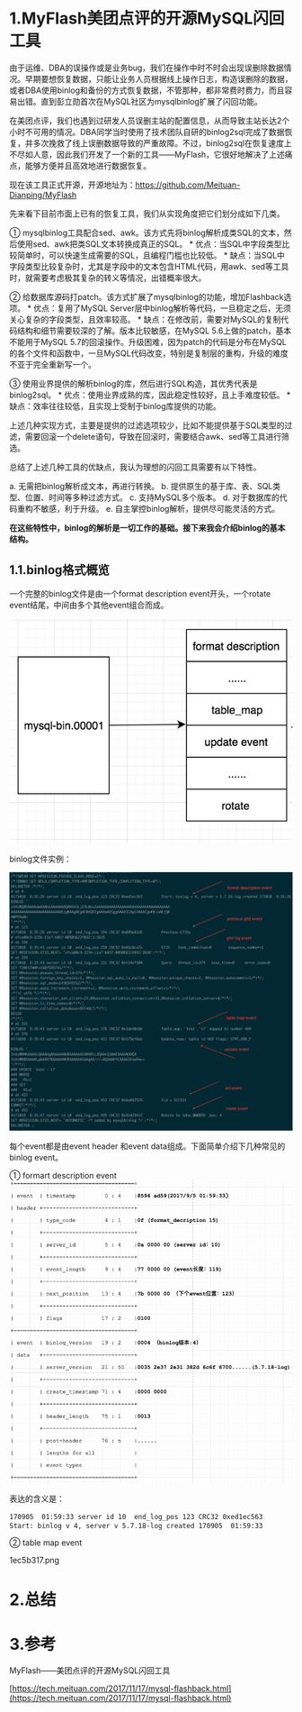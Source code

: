 # 1.MyFlash美团点评的开源MySQL闪回工具

由于运维、DBA的误操作或是业务bug，我们在操作中时不时会出现误删除数据情况。早期要想恢复数据，只能让业务人员根据线上操作日志，构造误删除的数据，或者DBA使用binlog和备份的方式恢复数据，不管那种，都非常费时费力，而且容易出错。直到彭立勋首次在MySQL社区为mysqlbinlog扩展了闪回功能。

在美团点评，我们也遇到过研发人员误删主站的配置信息，从而导致主站长达2个小时不可用的情况。DBA同学当时使用了技术团队自研的binlog2sql完成了数据恢复，并多次挽救了线上误删数据导致的严重故障。不过，binlog2sql在恢复速度上不尽如人意，因此我们开发了一个新的工具——MyFlash，它很好地解决了上述痛点，能够方便并且高效地进行数据恢复。

现在该工具正式开源，开源地址为：https://github.com/Meituan-Dianping/MyFlash

先来看下目前市面上已有的恢复工具，我们从实现角度把它们划分成如下几类。

① mysqlbinlog工具配合sed、awk。该方式先将binlog解析成类SQL的文本，然后使用sed、awk把类SQL文本转换成真正的SQL。 * 优点：当SQL中字段类型比较简单时，可以快速生成需要的SQL，且编程门槛也比较低。 * 缺点：当SQL中字段类型比较复杂时，尤其是字段中的文本包含HTML代码，用awk、sed等工具时，就需要考虑极其复杂的转义等情况，出错概率很大。

② 给数据库源码打patch。该方式扩展了mysqlbinlog的功能，增加Flashback选项。 * 优点：复用了MySQL Server层中binlog解析等代码，一旦稳定之后，无须关心复杂的字段类型，且效率较高。 * 缺点：在修改前，需要对MySQL的复制代码结构和细节需要较深的了解。版本比较敏感，在MySQL 5.6上做的patch，基本不能用于MySQL 5.7的回滚操作。升级困难，因为patch的代码是分布在MySQL的各个文件和函数中，一旦MySQL代码改变，特别是复制层的重构，升级的难度不亚于完全重新写一个。

③ 使用业界提供的解析binlog的库，然后进行SQL构造，其优秀代表是binlog2sql。 * 优点：使用业界成熟的库，因此稳定性较好，且上手难度较低。 * 缺点：效率往往较低，且实现上受制于binlog库提供的功能。

上述几种实现方式，主要是提供的过滤选项较少，比如不能提供基于SQL类型的过滤，需要回滚一个delete语句，导致在回滚时，需要结合awk、sed等工具进行筛选。

总结了上述几种工具的优缺点，我认为理想的闪回工具需要有以下特性。

a. 无需把binlog解析成文本，再进行转换。 b. 提供原生的基于库、表、SQL类型、位置、时间等多种过滤方式。 c. 支持MySQL多个版本。 d. 对于数据库的代码重构不敏感，利于升级。 e. 自主掌控binlog解析，提供尽可能灵活的方式。

**在这些特性中，binlog的解析是一切工作的基础。接下来我会介绍binlog的基本结构。**

## 1.1.binlog格式概览

一个完整的binlog文件是由一个format description event开头，一个rotate event结尾，中间由多个其他event组合而成。

![](/static/image/640a302f.png)

binlog文件实例：

![](/static/image/df3aea56.png)

每个event都是由event header 和event data组成。下面简单介绍下几种常见的binlog event。

① formart description event
![](/static/image/01f23313.png)

表达的含义是：

```
170905  01:59:33 server id 10  end_log_pos 123 CRC32 0xed1ec563 
Start: binlog v 4, server v 5.7.18-log created 170905  01:59:33
```

② table map event

1ec5b317.png

# 2.总结

# 3.参考

MyFlash——美团点评的开源MySQL闪回工具

[https://tech.meituan.com/2017/11/17/mysql-flashback.html](https://tech.meituan.com/2017/11/17/mysql-flashback.html)

